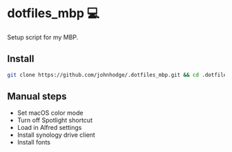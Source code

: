 # dotfiles_mbp 💻

Setup script for my MBP.

## Install

```zsh
git clone https://github.com/johnhodge/.dotfiles_mbp.git && cd .dotfiles_mbp && ./install
```

## Manual steps

- Set macOS color mode
- Turn off Spotlight shortcut
- Load in Alfred settings
- Install synology drive client
- Install fonts
